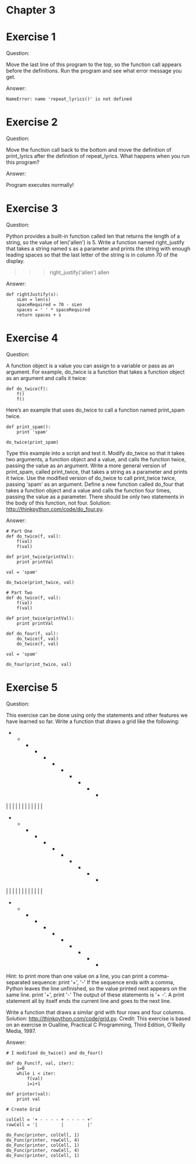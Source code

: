 Chapter 3
=========

# Exercise 1

Question:

Move the last line of this program to the top, so the function call appears before the definitions. Run the program and see what error message you get.

Answer:

    NameError: name 'repeat_lyrics()' is not defined
# Exercise 2

Question:

Move the function call back to the bottom and move the definition of print_lyrics after the definition of repeat_lyrics. What happens when you run this program?

Answer:

Program executes normally!

# Exercise 3

Question:

Python provides a built-in function called len that returns the length of a string, so the value of len('allen') is 5.
Write a function named right_justify that takes a string named s as a parameter and prints the string with enough leading spaces so that the last letter of the string is in column 70 of the display.

>>> right_justify('allen')
                                                                 allen

Answer:

    def rightJustify(s):
        sLen = len(s)
        spaceRequired = 70 - sLen
        spaces = ' ' * spaceRequired
        return spaces + s

# Exercise 4

Question:

A function object is a value you can assign to a variable or pass as an argument. For example, do_twice is a function that takes a function object as an argument and calls it twice:

    def do_twice(f):
        f()
        f()

Here’s an example that uses do_twice to call a function named print_spam twice.

    def print_spam():
        print 'spam'

    do_twice(print_spam)

Type this example into a script and test it.
Modify do_twice so that it takes two arguments, a function object and a value, and calls the function twice, passing the value as an argument.
Write a more general version of print_spam, called print_twice, that takes a string as a parameter and prints it twice.
Use the modified version of do_twice to call print_twice twice, passing 'spam' as an argument.
Define a new function called do_four that takes a function object and a value and calls the function four times, passing the value as a parameter. There should be only two statements in the body of this function, not four.
Solution: http://thinkpython.com/code/do_four.py.

Answer:

    # Part One
    def do_twice(f, val):
        f(val)
        f(val)

    def print_twice(printVal):
        print printVal

    val = 'spam'

    do_twice(print_twice, val)

    # Part Two
    def do_twice(f, val):
        f(val)
        f(val)

    def print_twice(printVal):
        print printVal

    def do_four(f, val):
        do_twice(f, val)
        do_twice(f, val)

    val = 'spam'

    do_four(print_twice, val)

# Exercise 5

Question:

This exercise can be done using only the statements and other features we have learned so far.
Write a function that draws a grid like the following:
+ - - - - + - - - - +
|         |         |
|         |         |
|         |         |
|         |         |
+ - - - - + - - - - +
|         |         |
|         |         |
|         |         |
|         |         |
+ - - - - + - - - - +
Hint: to print more than one value on a line, you can print a comma-separated sequence:
print '+', '-'
If the sequence ends with a comma, Python leaves the line unfinished, so the value printed next appears on the same line.
print '+',
print '-'
The output of these statements is '+ -'.
A print statement all by itself ends the current line and goes to the next line.

Write a function that draws a similar grid with four rows and four columns.
Solution: http://thinkpython.com/code/grid.py. Credit: This exercise is based on an exercise in Oualline, Practical C Programming, Third Edition, O’Reilly Media, 1997.

Answer:

    # I modified do_twice() and do_four()
    
    def do_Func(f, val, iter):
        i=0 
        while i < iter:
            f(val)
            i=i+1

    def printer(val):
        print val
    
    # Create Grid
    
    colCell = '+ - - - - + - - - - +'
    rowCell = '|         |         |'
    
    do_Func(printer, colCell, 1)
    do_Func(printer, rowCell, 4)
    do_Func(printer, colCell, 1)
    do_Func(printer, rowCell, 4)
    do_Func(printer, colCell, 1)
